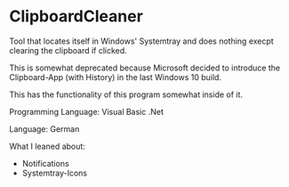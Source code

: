 # ClipboardCleaner
Tool that locates itself in Windows' Systemtray and does nothing execpt clearing the clipboard if clicked.

This is somewhat deprecated because Microsoft decided to introduce the Clipboard-App (with History) in the last Windows 10 build. 

This has the functionality of this program somewhat inside of it.



Programming Language: Visual Basic .Net

Language: German


What I leaned about:
 
  - Notifications
  - Systemtray-Icons
